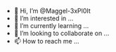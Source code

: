 - 👋 Hi, I’m @Maggel-3xPl0It
- 👀 I’m interested in ...
- 🌱 I’m currently learning ...
- 💞️ I’m looking to collaborate on ...
- 📫 How to reach me ...

<!---
Maggel-3xPl0It/Maggel-3xPl0It is a ✨ special ✨ repository because its `README.md` (this file) appears on your GitHub profile.
You can click the Preview link to take a look at your changes.
--->
